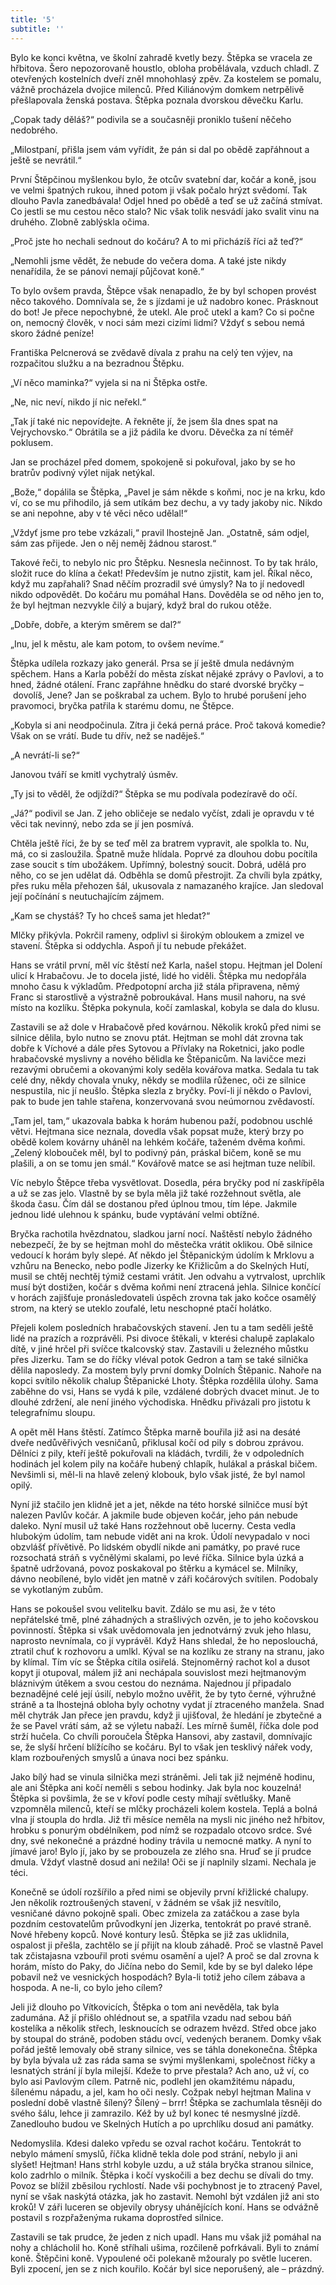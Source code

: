 ```yaml
---
title: '5'
subtitle: ''
---
```


Bylo ke konci května, ve školní zahradě kvetly bezy. Štěpka se vracela ze hřbitova. Šero nepozorovaně houstlo, obloha probělávala, vzduch chladl. Z otevřených kostelních dveří zněl mnohohlasý zpěv. Za kostelem se pomalu, vážně procházela dvojice milenců. Před Kiliánovým domkem netrpělivě přešlapovala ženská postava. Štěpka poznala dvorskou děvečku Karlu.

„Copak tady děláš?“ podivila se a současněji proniklo tušení něčeho nedobrého.

„Milostpaní, přišla jsem vám vyřídit, že pán si dal po obědě zapřáhnout a ještě se nevrátil.“

První Štěpčinou myšlenkou bylo, že otcův svatební dar, kočár a koně, jsou ve velmi špatných rukou, ihned potom ji však počalo hrýzt svědomí. Tak dlouho Pavla zanedbávala! Odjel hned po obědě a teď se už začíná stmívat. Co jestli se mu cestou něco stalo? Nic však tolik nesvádí jako svalit vinu na druhého. Zlobně zablýskla očima.

„Proč jste ho nechali sednout do kočáru? A to mi přicházíš říci až teď?“

„Nemohli jsme vědět, že nebude do večera doma. A také jste nikdy nenařídila, že se pánovi nemají půjčovat koně.“

To bylo ovšem pravda, Štěpce však nenapadlo, že by byl schopen provést něco takového. Domnívala se, že s jízdami je už nadobro konec. Prásknout do bot! Je přece nepochybné, že utekl. Ale proč utekl a kam? Co si počne on, nemocný člověk, v noci sám mezi cizími lidmi? Vždyť s sebou nemá skoro žádné peníze!

Františka Pelcnerová se zvědavě dívala z prahu na celý ten výjev, na rozpačitou služku a na bezradnou Štěpku.

„Ví něco maminka?“ vyjela si na ni Štěpka ostře.

„Ne, nic neví, nikdo jí nic neřekl.“

„Tak jí také nic nepovídejte. A řekněte jí, že jsem šla dnes spat na Vejrychovsko.“ Obrátila se a již pádila ke dvoru. Děvečka za ní téměř poklusem.

Jan se procházel před domem, spokojeně si pokuřoval, jako by se ho bratrův podivný výlet nijak netýkal.

„Bože,“ dopálila se Štěpka, „Pavel je sám někde s koňmi, noc je na krku, kdo ví, co se mu přihodilo, já sem utíkám bez dechu, a vy tady jakoby nic. Nikdo se ani nepohne, aby v té věci něco udělal!“

„Vždyť jsme pro tebe vzkázali,“ pravil lhostejně Jan. „Ostatně, sám odjel, sám zas přijede. Jen o něj neměj žádnou starost.“

Takové řeči, to nebylo nic pro Štěpku. Nesnesla nečinnost. To by tak hrálo, složit ruce do klína a čekat! Především je nutno zjistit, kam jel. Říkal něco, když mu zapřahali? Snad něčím prozradil své úmysly? Na to jí nedovedl nikdo odpovědět. Do kočáru mu pomáhal Hans. Dověděla se od něho jen to, že byl hejtman nezvykle čilý a bujarý, když bral do rukou otěže.

„Dobře, dobře, a kterým směrem se dal?“

„Inu, jel k městu, ale kam potom, to ovšem nevíme.“

Štěpka udílela rozkazy jako generál. Prsa se jí ještě dmula nedávným spěchem. Hans a Karla poběží do města získat nějaké zprávy o Pavlovi, a to hned, žádné otálení. Franc zapřáhne hnědku do staré dvorské bryčky – dovolíš, Jene? Jan se poškrabal za uchem. Bylo to hrubé porušení jeho pravomoci, bryčka patřila k starému domu, ne Štěpce.

„Kobyla si ani neodpočinula. Zítra ji čeká perná práce. Proč taková komedie? Však on se vrátí. Bude tu dřív, než se naděješ.“

„A nevrátí-li se?“

Janovou tváří se kmitl vychytralý úsměv.

„Ty jsi to věděl, že odjíždí?“ Štěpka se mu podívala podezíravě do očí.

„Já?“ podivil se Jan. Z jeho obličeje se nedalo vyčíst, zdali je opravdu v té věci tak nevinný, nebo zda se jí jen posmívá.

Chtěla ještě říci, že by se teď měl za bratrem vypravit, ale spolkla to. Nu, má, co si zasloužila. Špatně muže hlídala. Poprvé za dlouhou dobu pocítila zase soucit s tím ubožákem. Upřímný, bolestný soucit. Dobrá, udělá pro něho, co se jen udělat dá. Odběhla se domů přestrojit. Za chvíli byla zpátky, přes ruku měla přehozen šál, ukusovala z namazaného krajíce. Jan sledoval její počínání s neutuchajícím zájmem.

„Kam se chystáš? Ty ho chceš sama jet hledat?“

Mlčky přikývla. Pokrčil rameny, odplivl si širokým obloukem a zmizel ve stavení. Štěpka si oddychla. Aspoň jí tu nebude překážet.

Hans se vrátil první, měl víc štěstí než Karla, našel stopu. Hejtman jel Dolení ulicí k Hrabačovu. Je to docela jisté, lidé ho viděli. Štěpka mu nedopřála mnoho času k výkladům. Předpotopní archa již stála připravena, němý Franc si starostlivě a výstražně pobroukával. Hans musil nahoru, na své místo na kozlíku. Štěpka pokynula, kočí zamlaskal, kobyla se dala do klusu.

Zastavili se až dole v Hrabačově před kovárnou. Několik kroků před nimi se silnice dělila, bylo nutno se znovu ptát. Hejtman se mohl dát zrovna tak dobře k Víchové a dále přes Sytovou a Přívlaky na Roketnici, jako podle hrabačovské myslivny a nového bělidla ke Štěpanicům. Na lavičce mezi rezavými obručemi a okovanými koly seděla kovářova matka. Sedala tu tak celé dny, někdy chovala vnuky, někdy se modlila růženec, oči ze silnice nespustila, nic jí neušlo. Štěpka slezla z bryčky. Poví-li jí někdo o Pavlovi, pak to bude jen tahle stařena, konzervovaná svou neúmornou zvědavostí.

„Tam jel, tam,“ ukazovala babka k horám hubenou paží, podobnou uschlé větvi. Hejtmana sice neznala, dovedla však popsat muže, který brzy po obědě kolem kovárny uháněl na lehkém kočáře, taženém dvěma koňmi. „Zelený klobouček měl, byl to podivný pán, práskal bičem, koně se mu plašili, a on se tomu jen smál.“ Kovářově matce se asi hejtman tuze nelíbil.

Víc nebylo Štěpce třeba vysvětlovat. Dosedla, péra bryčky pod ní zaskřípěla a už se zas jelo. Vlastně by se byla měla již také rozžehnout světla, ale škoda času. Čím dál se dostanou před úplnou tmou, tím lépe. Jakmile jednou lidé ulehnou k spánku, bude vyptávání velmi obtížné.

Bryčka rachotila hvězdnatou, sladkou jarní nocí. Naštěstí nebylo žádného nebezpečí, že by se hejtman mohl do městečka vrátit oklikou. Obě silnice vedoucí k horám byly slepé. Ať někdo jel Štěpanickým údolím k Mrklovu a vzhůru na Benecko, nebo podle Jizerky ke Křižlicům a do Skelných Hutí, musil se chtěj nechtěj týmiž cestami vrátit. Jen odvahu a vytrvalost, uprchlík musí být dostižen, kočár s dvěma koňmi není ztracená jehla. Silnice končící v horách zajišťuje pronásledovateli úspěch zrovna tak jako kočce osamělý strom, na který se uteklo zoufalé, letu neschopné ptačí holátko.

Přejeli kolem posledních hrabačovských stavení. Jen tu a tam seděli ještě lidé na prazích a rozprávěli. Psi divoce štěkali, v kterési chalupě zaplakalo dítě, v jiné hrčel při svíčce tkalcovský stav. Zastavili u železného můstku přes Jizerku. Tam se do říčky vléval potok Gedron a tam se také silnička dělila naposledy. Za mostem byly první domky Dolních Štěpanic. Nahoře na kopci svítilo několik chalup Štěpanické Lhoty. Štěpka rozdělila úlohy. Sama zaběhne do vsi, Hans se vydá k pile, vzdálené dobrých dvacet minut. Je to dlouhé zdržení, ale není jiného východiska. Hnědku přivázali pro jistotu k telegrafnímu sloupu.

A opět měl Hans štěstí. Zatímco Štěpka marně bouřila již asi na desáté dveře nedůvěřivých vesničanů, přiklusal kočí od pily s dobrou zprávou. Dělníci z pily, kteří ještě pokuřovali na kládách, tvrdili, že v odpoledních hodinách jel kolem pily na kočáře hubený chlapík, hulákal a práskal bičem. Nevšimli si, měl-li na hlavě zelený klobouk, bylo však jisté, že byl namol opilý.

Nyní již stačilo jen klidně jet a jet, někde na této horské silničce musí být nalezen Pavlův kočár. A jakmile bude objeven kočár, jeho pán nebude daleko. Nyní musil už také Hans rozžehnout obě lucerny. Cesta vedla hlubokým údolím, tam nebude vidět ani na krok. Údolí nevypadalo v noci obzvlášť přívětivě. Po lidském obydlí nikde ani památky, po pravé ruce rozsochatá stráň s vyčnělými skalami, po levé říčka. Silnice byla úzká a špatně udržovaná, povoz poskakoval po štěrku a kymácel se. Milníky, dávno neobílené, bylo vidět jen matně v záři kočárových svítilen. Podobaly se vykotlaným zubům.

Hans se pokoušel svou velitelku bavit. Zdálo se mu asi, že v této nepřátelské tmě, plné záhadných a strašlivých ozvěn, je to jeho kočovskou povinností. Štěpka si však uvědomovala jen jednotvárný zvuk jeho hlasu, naprosto nevnímala, co jí vyprávěl. Když Hans shledal, že ho neposlouchá, ztratil chuť k rozhovoru a umlkl. Kýval se na kozlíku ze strany na stranu, jako by klímal. Tím víc se Štěpka cítila osiřelá. Stejnoměrný rachot kol a dusot kopyt ji otupoval, málem již ani nechápala souvislost mezi hejtmanovým bláznivým útěkem a svou cestou do neznáma. Najednou jí připadalo beznadějné celé její úsilí, nebylo možno uvěřit, že by tyto černé, výhružné stráně a ta lhostejná obloha byly ochotny vydat jí ztraceného manžela. Snad měl chytrák Jan přece jen pravdu, když ji ujišťoval, že hledání je zbytečné a že se Pavel vrátí sám, až se výletu nabaží. Les mírně šuměl, říčka dole pod strží hučela. Co chvíli poroučela Štěpka Hansovi, aby zastavil, domnívajíc se, že slyší hrčení blížícího se kočáru. Byl to však jen tesklivý nářek vody, klam rozbouřených smyslů a únava noci bez spánku.

Jako bílý had se vinula silnička mezi stráněmi. Jeli tak již nejméně hodinu, ale ani Štěpka ani kočí neměli s sebou hodinky. Jak byla noc kouzelná! Štěpka si povšimla, že se v křoví podle cesty míhají světlušky. Maně vzpomněla milenců, kteří se mlčky procházeli kolem kostela. Teplá a bolná vlna jí stoupla do hrdla. Již tři měsíce neměla na mysli nic jiného než hřbitov, hrobku s ponurým obdélníkem, pod nímž se rozpadalo otcovo srdce. Své dny, své nekonečné a prázdné hodiny trávila u nemocné matky. A nyní to jímavé jaro! Bylo jí, jako by se probouzela ze zlého sna. Hruď se jí prudce dmula. Vždyť vlastně dosud ani nežila! Oči se jí naplnily slzami. Nechala je téci.

Konečně se údolí rozšířilo a před nimi se objevily první křižlické chalupy. Jen několik roztroušených stavení, v žádném se však již nesvítilo, vesničané dávno pokojně spali. Obec zmizela za zatáčkou a zase byla pozdním cestovatelům průvodkyní jen Jizerka, tentokrát po pravé straně. Nové hřebeny kopců. Nové kontury lesů. Štěpka se již zas uklidnila, ospalost ji přešla, zachtělo se jí přijít na kloub záhadě. Proč se vlastně Pavel tak zčistajasna vzbouřil proti svému osamění a ujel? A proč se dal zrovna k horám, místo do Paky, do Jičína nebo do Semil, kde by se byl daleko lépe pobavil než ve vesnických hospodách? Byla-li totiž jeho cílem zábava a hospoda. A ne-li, co bylo jeho cílem?

Jeli již dlouho po Vítkovicích, Štěpka o tom ani nevěděla, tak byla zadumána. Až jí přišlo ohlédnout se, a spatřila vzadu nad sebou báň kostelíka a několik střech, lesknoucích se odrazem hvězd. Střed obce jako by stoupal do stráně, podoben stádu ovcí, vedených beranem. Domky však pořád ještě lemovaly obě strany silnice, ves se táhla donekonečna. Štěpka by byla bývala už zas ráda sama se svými myšlenkami, společnost říčky a lesnatých strání jí byla milejší. Kdeže to prve přestala? Ach ano, už ví, co bylo asi Pavlovým cílem. Patrně nic, podlehl jen okamžitému nápadu, šílenému nápadu, a jel, kam ho oči nesly. Cožpak nebyl hejtman Malina v poslední době vlastně šílený? Šílený – brrr! Štěpka se zachumlala těsněji do svého šálu, lehce ji zamrazilo. Kéž by už byl konec té nesmyslné jízdě. Zanedlouho budou ve Skelných Hutích a po uprchlíku dosud ani památky.

Nedomyslila. Kdesi daleko vpředu se ozval rachot kočáru. Tentokrát to nebylo mámení smyslů, říčka klidně tekla dole pod strání, nebylo ji ani slyšet! Hejtman! Hans strhl kobyle uzdu, a už stála bryčka stranou silnice, kolo zadrhlo o milník. Štěpka i kočí vyskočili a bez dechu se dívali do tmy. Povoz se blížil zběsilou rychlostí. Nade vši pochybnost je to ztracený Pavel, nyní se však naskýtá otázka, jak ho zastavit. Nemohl být vzdálen již ani sto kroků! V záři luceren se objevily obrysy uhánějících koní. Hans se odvážně postavil s rozpřaženýma rukama doprostřed silnice.

Zastavili se tak prudce, že jeden z nich upadl. Hans mu však již pomáhal na nohy a chlácholil ho. Koně stříhali ušima, rozčileně pofrkávali. Byli to známí koně. Štěpčini koně. Vypoulené oči polekaně mžouraly po světle luceren. Byli zpocení, jen se z nich kouřilo. Kočár byl sice neporušený, ale – prázdný.
